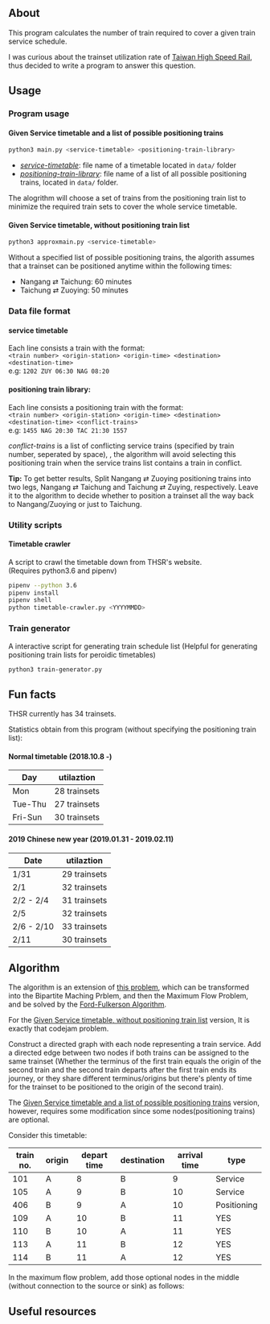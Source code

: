 ## About
This program calculates the number of train required to cover a given train service schedule.

I was curious about the trainset utilization rate of [Taiwan High Speed Rail](https://www.thsrc.com.tw/index.html), thus decided to write a program to answer this question.
## Usage
### Program usage
#### Given Service timetable and a list of possible positioning trains
```bash
python3 main.py <service-timetable> <positioning-train-library>
```
- [*service-timetable*](#service-timetable): file name of a timetable located in ```data/``` folder
- [*positioning-train-library*](#positioning-train-library): file name of a list of all possible positioning trains, located in ```data/``` folder.

The alogrithm will choose a set of trains from the positioning train list to minimize the required train sets to cover the whole service timetable.
#### Given Service timetable, without positioning train list
```bash
python3 approxmain.py <service-timetable>
```
Without a specified list of possible positioning trains, the algorith assumes that a trainset can be positioned anytime within the following times:
- Nangang ⇄ Taichung: 60 minutes
- Taichung ⇄ Zuoying: 50 minutes
### Data file format
#### service timetable
Each line consists a train with the format:\
```<train number> <origin-station> <origin-time> <destination> <destination-time>```\
e.g: ```1202 ZUY 06:30 NAG 08:20```
#### positioning train library:
Each line consists a positioning train with the format:\
```<train number> <origin-station> <origin-time> <destination> <destination-time> <conflict-trains>```\
e.g: ```1455 NAG 20:30 TAC 21:30 1557```

*conflict-trains* is a list of conflicting service trains (specified by train number, seperated by space), , the algorithm will avoid selecting this positioning train when the service trains list contains a train in conflict.

**Tip:** To get better results, Split Nangang ⇄ Zuoying positioning trains into two legs, Nangang ⇄ Taichung and Taichung ⇄ Zuying, respectively. Leave it to the algorithm to decide whether to position a trainset all the way back to Nangang/Zuoying or just to Taichung. 

### Utility scripts
#### Timetable crawler
A script to crawl the timetable down from THSR's website.\
(Requires python3.6 and pipenv)

```bash
pipenv --python 3.6
pipenv install
pipenv shell
python timetable-crawler.py <YYYYMMDD>
```
### Train generator
A interactive script for generating train schedule list (Helpful for generating positioning train lists for peroidic timetables)

```bash
python3 train-generator.py
```
## Fun facts
THSR currently has 34 trainsets.

Statistics obtain from this program (without specifying the positioning train list):
#### Normal timetable (2018.10.8 -)

| Day        | utilaztion    |
|------------|---------------|
| Mon        | 28 trainsets  |
| Tue-Thu    | 27 trainsets  |
| Fri-Sun    | 30 trainsets  |

#### 2019 Chinese new year (2019.01.31 - 2019.02.11)
| Date       | utilaztion    |
|------------|---------------|
| 1/31       | 29 trainsets  |
| 2/1        | 32 trainsets  |
| 2/2 - 2/4  | 31 trainsets  |
| 2/5        | 32 trainsets  |
| 2/6 - 2/10 | 33 trainsets  |
| 2/11       | 30 trainsets  |

## Algorithm
The algorithm is an extension of [this problem](https://code.google.com/codejam/contest/dashboard?c=204113#s=a&a=2), which can be transformed into the Bipartite Maching Prblem, and then the Maximum Flow Problem, and be solved by the [Ford-Fulkerson Algorithm](https://en.wikipedia.org/wiki/Ford%E2%80%93Fulkerson_algorithm).

For the [Given Service timetable, without positioning train list](#given-service-timetable-without-positioning-train-list) version, It is exactly that codejam problem.

Construct a directed graph with each node representing a train service. Add a directed edge between two nodes if both trains can be assigned to the same trainset (Whether the terminus of the first train equals the origin of the second train and the second train departs after the first train ends its journey, or they share different terminus/origins but there's plenty of time for the trainset to be positioned to the origin of the second train).

The [Given Service timetable and a list of possible positioning trains](#given-service-timetable-and-a-list-of-possible-positioning-trains) version, however, requires some modification since some nodes(positioning trains) are optional.

Consider this timetable:

| train no. | origin   | depart time | destination | arrival time | type       |
|-----------|----------|-------------|-------------|--------------|------------|
| 101       | A        | 8           | B           | 9            | Service    |
| 105       | A        | 9           | B           | 10           | Service    |
| 406       | B        | 9           | A           | 10           | Positioning|
| 109       | A        | 10          | B           | 11           | YES        |
| 110       | B        | 10          | A           | 11           | YES        |
| 113       | A        | 11          | B           | 12           | YES        |
| 114       | B        | 11          | A           | 12           | YES        |

In the maximum flow problem, add those optional nodes in the middle (without connection to the source or sink) as follows:

## Useful resources
